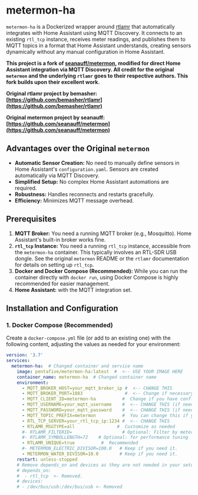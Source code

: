 # metermon-ha

`metermon-ha` is a Dockerized wrapper around [rtlamr](https://github.com/bemasher/rtlamr) that automatically integrates with Home Assistant using MQTT Discovery. It connects to an existing `rtl_tcp` instance, receives meter readings, and publishes them to MQTT topics in a format that Home Assistant understands, creating sensors dynamically without any manual configuration in Home Assistant.

**This project is a fork of [seanauff/metermon](https://github.com/seanauff/metermon), modified for direct Home Assistant integration via MQTT Discovery.  All credit for the original `metermon` and the underlying `rtlamr` goes to their respective authors.  This fork builds upon their excellent work.**

**Original rtlamr project by bemasher: [https://github.com/bemasher/rtlamr](https://github.com/bemasher/rtlamr)**

**Original metermon project by seanauff: [https://github.com/seanauff/metermon](https://github.com/seanauff/metermon)**


## Advantages over the Original `metermon`

*   **Automatic Sensor Creation:** No need to manually define sensors in Home Assistant's `configuration.yaml`.  Sensors are created automatically via MQTT Discovery.
*   **Simplified Setup:**  No complex Home Assistant automations are required.
*   **Robustness:**  Handles reconnects and restarts gracefully.
*   **Efficiency:**  Minimizes MQTT message overhead.

## Prerequisites

1.  **MQTT Broker:** You need a running MQTT broker (e.g., Mosquitto).  Home Assistant's built-in broker works fine.
2.  **`rtl_tcp` Instance:** You need a running `rtl_tcp` instance, accessible from the `metermon-ha` container. This typically involves an RTL-SDR USB dongle.  See the original `metermon` README or the `rtlamr` documentation for details on setting up `rtl_tcp`.
3.  **Docker and Docker Compose (Recommended):** While you can run the container directly with `docker run`, using Docker Compose is highly recommended for easier management.
4. **Home Assistant:** with the MQTT integration set.

## Installation and Configuration

### 1. Docker Compose (Recommended)

Create a `docker-compose.yml` file (or add to an existing one) with the following content, adjusting the values as needed for your environment:

```yaml
version: '3.7'
services:
  metermon-ha:  # Changed container and service name
    image: pentafive/metermon-ha:latest  #  <-- USE YOUR IMAGE HERE
    container_name: metermon-ha  # Changed container name
    environment:
      - MQTT_BROKER_HOST=your_mqtt_broker_ip #  <-- CHANGE THIS
      - MQTT_BROKER_PORT=1883                #  <-- Change if necessary
      - MQTT_CLIENT_ID=metermon-ha          #  Change if you have conflicts
      - MQTT_USERNAME=your_mqtt_username    #  <-- CHANGE THIS (if needed)
      - MQTT_PASSWORD=your_mqtt_password    #  <-- CHANGE THIS (if needed, and use secrets!)
      - MQTT_TOPIC_PREFIX=metermon          #  You can change this if you want
      - RTL_TCP_SERVER=your_rtl_tcp_ip:1234 #  <-- CHANGE THIS
      - RTLAMR_MSGTYPE=all                #  Customize as needed
      #- RTLAMR_FILTERID=                   # Optional: Filter by meter ID
      #- RTLAMR_SYMBOLLENGTH=72    # Optional: for performance tuning
      - RTLAMR_UNIQUE=true          #  Recommended
      #- METERMON_ELECTRIC_DIVISOR=100.0   # Keep if you need it.
      - METERMON_WATER_DIVISOR=10.0        # Keep if you need it.
    restart: unless-stopped
    # Remove depends_on and devices as they are not needed in your setup
    # depends_on:
    #  - rtl_tcp  <- Removed.
    # devices:
    # - /dev/bus/usb:/dev/bus/usb <- Removed

